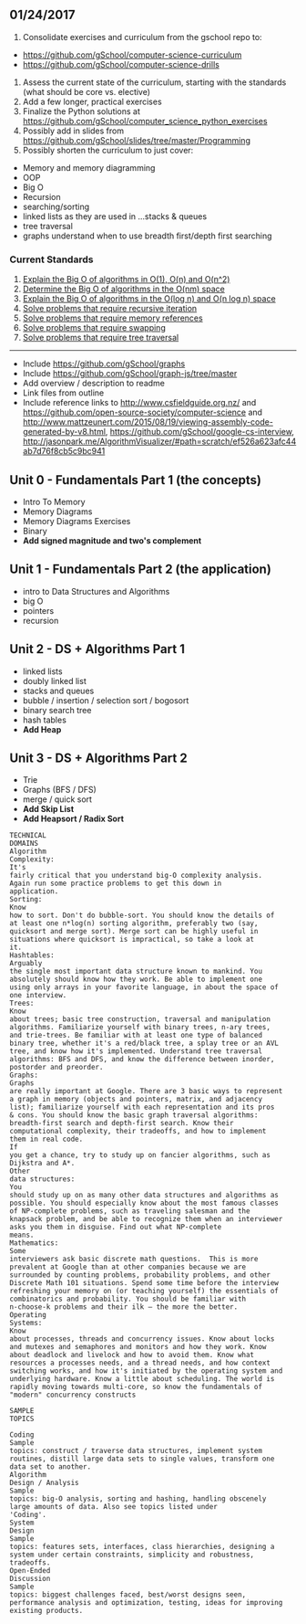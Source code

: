 ## 01/24/2017

1. Consolidate exercises and curriculum from the gschool repo to:
  - https://github.com/gSchool/computer-science-curriculum
  - https://github.com/gSchool/computer-science-drills
1. Assess the current state of the curriculum, starting with the standards (what should be core vs. elective)
1. Add a few longer, practical exercises
1. Finalize the Python solutions at https://github.com/gSchool/computer_science_python_exercises
1. Possibly add in slides from https://github.com/gSchool/slides/tree/master/Programming
1. Possibly shorten the curriculum to just cover:
  - Memory and memory diagramming
  - OOP
  - Big O
  - Recursion
  - searching/sorting
  - linked lists as they are used in ...stacks & queues
  - tree traversal
  - graphs understand when to use breadth first/depth first searching

### Current Standards

1. [Explain the Big O of algorithms in O(1), O(n) and O(n^2)](https://github.com/gSchool/wdi-standards/blob/master/Programming/W0017%20-%20Big%20O%20Level%201.md)
1. [Determine the Big O of algorithms in the O(nm) space](https://github.com/gSchool/wdi-standards/blob/master/Programming/W0065%20-%20Big%20O%20Level%202.md)
1. [Explain the Big O of algorithms in the O(log n) and O(n log n) space](https://github.com/gSchool/wdi-standards/blob/master/Programming/W0062%20-%20Big%20O%20Level%203.md)
1. [Solve problems that require recursive iteration](https://github.com/gSchool/wdi-standards/blob/master/Programming/W0067%20-%20Recursive%20Iteration.md)
1. [Solve problems that require memory references](https://github.com/gSchool/wdi-standards/blob/master/Programming/W0068%20-%20Linked%20Lists.md)
1. [Solve problems that require swapping](https://github.com/gSchool/wdi-standards/blob/master/Programming/W0069%20-%20Swapping%20and%20Sorting.md)
1. [Solve problems that require tree traversal](https://github.com/gSchool/wdi-standards/blob/master/Programming/W0084%20-%20Tree%20Traversal.md)

---


* Include https://github.com/gSchool/graphs
* Include https://github.com/gSchool/graph-js/tree/master
* Add overview / description to readme
* Link files from outline
* Include reference links to http://www.csfieldguide.org.nz/ and https://github.com/open-source-society/computer-science and http://www.mattzeunert.com/2015/08/19/viewing-assembly-code-generated-by-v8.html, https://github.com/gSchool/google-cs-interview, http://jasonpark.me/AlgorithmVisualizer/#path=scratch/ef526a623afc44ab7d76f8cb5c9bc941

## Unit 0 - Fundamentals Part 1 (the concepts)
- Intro To Memory
- Memory Diagrams
- Memory Diagrams Exercises
- Binary
- **Add signed magnitude and two's complement**

## Unit 1 - Fundamentals Part 2 (the application)
- intro to Data Structures and Algorithms
- big O
- pointers
- recursion

## Unit 2 - DS + Algorithms Part 1
-  linked lists
-  doubly linked list
-  stacks and queues
-  bubble / insertion / selection sort / bogosort
-  binary search tree
-  hash tables
-  **Add Heap**

## Unit 3 - DS + Algorithms Part 2
- Trie
- Graphs (BFS / DFS)
- merge / quick sort
- **Add Skip List**
- **Add Heapsort / Radix Sort**

```
TECHNICAL
DOMAINS
Algorithm
Complexity:
It's
fairly critical that you understand big-O complexity analysis.
Again run some practice problems to get this down in
application.
Sorting:
Know
how to sort. Don't do bubble-sort. You should know the details of
at least one n*log(n) sorting algorithm, preferably two (say,
quicksort and merge sort). Merge sort can be highly useful in
situations where quicksort is impractical, so take a look at
it.
Hashtables:
Arguably
the single most important data structure known to mankind. You
absolutely should know how they work. Be able to implement one
using only arrays in your favorite language, in about the space of
one interview.
Trees:
Know
about trees; basic tree construction, traversal and manipulation
algorithms. Familiarize yourself with binary trees, n-ary trees,
and trie-trees. Be familiar with at least one type of balanced
binary tree, whether it's a red/black tree, a splay tree or an AVL
tree, and know how it's implemented. Understand tree traversal
algorithms: BFS and DFS, and know the difference between inorder,
postorder and preorder.
Graphs:
Graphs
are really important at Google. There are 3 basic ways to represent
a graph in memory (objects and pointers, matrix, and adjacency
list); familiarize yourself with each representation and its pros
& cons. You should know the basic graph traversal algorithms:
breadth-first search and depth-first search. Know their
computational complexity, their tradeoffs, and how to implement
them in real code.
If
you get a chance, try to study up on fancier algorithms, such as
Dijkstra and A*.
Other
data structures:
You
should study up on as many other data structures and algorithms as
possible. You should especially know about the most famous classes
of NP-complete problems, such as traveling salesman and the
knapsack problem, and be able to recognize them when an interviewer
asks you them in disguise. Find out what NP-complete
means.
Mathematics:
Some
interviewers ask basic discrete math questions.  This is more
prevalent at Google than at other companies because we are
surrounded by counting problems, probability problems, and other
Discrete Math 101 situations. Spend some time before the interview
refreshing your memory on (or teaching yourself) the essentials of
combinatorics and probability. You should be familiar with
n-choose-k problems and their ilk – the more the better.
Operating
Systems:
Know
about processes, threads and concurrency issues. Know about locks
and mutexes and semaphores and monitors and how they work. Know
about deadlock and livelock and how to avoid them. Know what
resources a processes needs, and a thread needs, and how context
switching works, and how it's initiated by the operating system and
underlying hardware. Know a little about scheduling. The world is
rapidly moving towards multi-core, so know the fundamentals of
"modern" concurrency constructs

SAMPLE
TOPICS

Coding
Sample
topics: construct / traverse data structures, implement system
routines, distill large data sets to single values, transform one
data set to another.
Algorithm
Design / Analysis
Sample
topics: big-O analysis, sorting and hashing, handling obscenely
large amounts of data. Also see topics listed under
'Coding'.
System
Design
Sample
topics: features sets, interfaces, class hierarchies, designing a
system under certain constraints, simplicity and robustness,
tradeoffs.
Open-Ended
Discussion
Sample
topics: biggest challenges faced, best/worst designs seen,
performance analysis and optimization, testing, ideas for improving
existing products.
```
